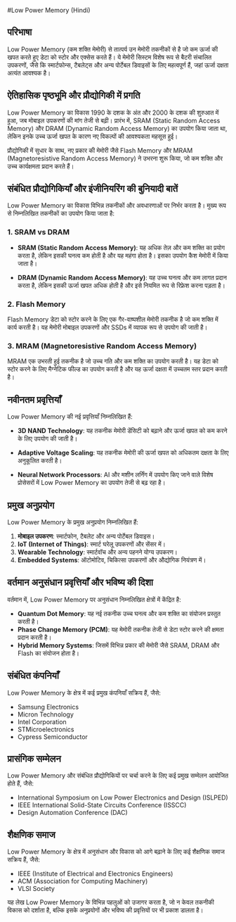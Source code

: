 #Low Power Memory (Hindi)

## परिभाषा

Low Power Memory (कम शक्ति मेमोरी) से तात्पर्य उन मेमोरी तकनीकों से है जो कम ऊर्जा की खपत करते हुए डेटा को स्टोर और एक्सेस करते हैं। ये मेमोरी सिस्टम विशेष रूप से बैटरी संचालित उपकरणों, जैसे कि स्मार्टफोन्स, टैबलेट्स और अन्य पोर्टेबल डिवाइसों के लिए महत्वपूर्ण हैं, जहां ऊर्जा दक्षता अत्यंत आवश्यक है। 

## ऐतिहासिक पृष्ठभूमि और प्रौद्योगिकी में प्रगति

Low Power Memory का विकास 1990 के दशक के अंत और 2000 के दशक की शुरुआत में हुआ, जब मोबाइल उपकरणों की मांग तेजी से बढ़ी। प्रारंभ में, SRAM (Static Random Access Memory) और DRAM (Dynamic Random Access Memory) का उपयोग किया जाता था, लेकिन इनके उच्च ऊर्जा खपत के कारण नए विकल्पों की आवश्यकता महसूस हुई। 

प्रौद्योगिकी में सुधार के साथ, नए प्रकार की मेमोरी जैसे Flash Memory और MRAM (Magnetoresistive Random Access Memory) ने उभरना शुरू किया, जो कम शक्ति और उच्च कार्यक्षमता प्रदान करते हैं। 

## संबंधित प्रौद्योगिकियाँ और इंजीनियरिंग की बुनियादी बातें

Low Power Memory का विकास विभिन्न तकनीकों और अवधारणाओं पर निर्भर करता है। मुख्य रूप से निम्नलिखित तकनीकों का उपयोग किया जाता है:

### 1. SRAM vs DRAM

- **SRAM (Static Random Access Memory)**: यह अधिक तेज़ और कम शक्ति का प्रयोग करता है, लेकिन इसकी घनत्व कम होती है और यह महंगा होता है। इसका उपयोग कैश मेमोरी में किया जाता है।
  
- **DRAM (Dynamic Random Access Memory)**: यह उच्च घनत्व और कम लागत प्रदान करता है, लेकिन इसकी ऊर्जा खपत अधिक होती है और इसे नियमित रूप से रिफ्रेश करना पड़ता है। 

### 2. Flash Memory

Flash Memory डेटा को स्टोर करने के लिए एक गैर-वाष्पशील मेमोरी तकनीक है जो कम शक्ति में कार्य करती है। यह मेमोरी मोबाइल उपकरणों और SSDs में व्यापक रूप से उपयोग की जाती है।

### 3. MRAM (Magnetoresistive Random Access Memory)

MRAM एक उभरती हुई तकनीक है जो उच्च गति और कम शक्ति का उपयोग करती है। यह डेटा को स्टोर करने के लिए मैग्नेटिक फील्ड का उपयोग करती है और यह ऊर्जा दक्षता में उच्चतम स्तर प्रदान करती है।

## नवीनतम प्रवृत्तियाँ

Low Power Memory की नई प्रवृत्तियाँ निम्नलिखित हैं:

- **3D NAND Technology**: यह तकनीक मेमोरी डेंसिटी को बढ़ाने और ऊर्जा खपत को कम करने के लिए उपयोग की जाती है। 

- **Adaptive Voltage Scaling**: यह तकनीक मेमोरी की ऊर्जा खपत को अधिकतम दक्षता के लिए अनुकूलित करती है।

- **Neural Network Processors**: AI और मशीन लर्निंग में उपयोग किए जाने वाले विशेष प्रोसेसरों में Low Power Memory का उपयोग तेजी से बढ़ रहा है।

## प्रमुख अनुप्रयोग

Low Power Memory के प्रमुख अनुप्रयोग निम्नलिखित हैं:

1. **मोबाइल उपकरण**: स्मार्टफोन, टैबलेट और अन्य पोर्टेबल डिवाइस।
2. **IoT (Internet of Things)**: स्मार्ट घरेलू उपकरणों और सेंसर में।
3. **Wearable Technology**: स्मार्टवॉच और अन्य पहनने योग्य उपकरण।
4. **Embedded Systems**: ऑटोमोटिव, चिकित्सा उपकरणों और औद्योगिक नियंत्रण में।

## वर्तमान अनुसंधान प्रवृत्तियाँ और भविष्य की दिशा

वर्तमान में, Low Power Memory पर अनुसंधान निम्नलिखित क्षेत्रों में केंद्रित है:

- **Quantum Dot Memory**: यह नई तकनीक उच्च घनत्व और कम शक्ति का संयोजन प्रस्तुत करती है।
- **Phase Change Memory (PCM)**: यह मेमोरी तकनीक तेजी से डेटा स्टोर करने की क्षमता प्रदान करती है।
- **Hybrid Memory Systems**: जिसमें विभिन्न प्रकार की मेमोरी जैसे SRAM, DRAM और Flash का संयोजन होता है।

## संबंधित कंपनियाँ

Low Power Memory के क्षेत्र में कई प्रमुख कंपनियाँ सक्रिय हैं, जैसे:

- Samsung Electronics
- Micron Technology
- Intel Corporation
- STMicroelectronics
- Cypress Semiconductor

## प्रासंगिक सम्मेलन

Low Power Memory और संबंधित प्रौद्योगिकियों पर चर्चा करने के लिए कई प्रमुख सम्मेलन आयोजित होते हैं, जैसे:

- International Symposium on Low Power Electronics and Design (ISLPED)
- IEEE International Solid-State Circuits Conference (ISSCC)
- Design Automation Conference (DAC)

## शैक्षणिक समाज

Low Power Memory के क्षेत्र में अनुसंधान और विकास को आगे बढ़ाने के लिए कई शैक्षणिक समाज सक्रिय हैं, जैसे:

- IEEE (Institute of Electrical and Electronics Engineers)
- ACM (Association for Computing Machinery)
- VLSI Society

यह लेख Low Power Memory के विभिन्न पहलुओं को उजागर करता है, जो न केवल तकनीकी विकास को दर्शाता है, बल्कि इसके अनुप्रयोगों और भविष्य की प्रवृत्तियों पर भी प्रकाश डालता है।